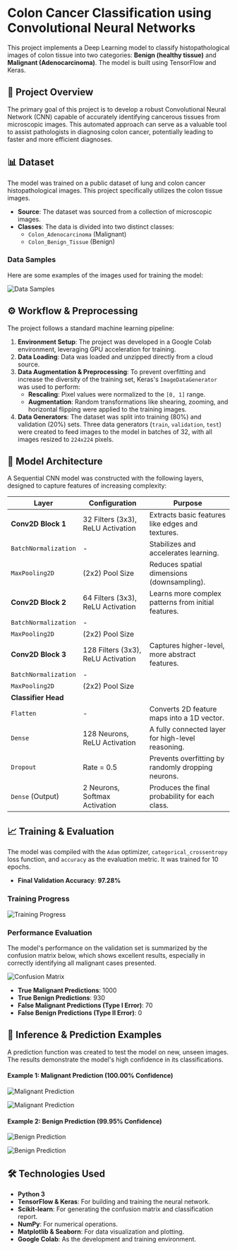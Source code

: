 # Colon Cancer Classification using Convolutional Neural Networks

This project implements a Deep Learning model to classify histopathological images of colon tissue into two categories: **Benign (healthy tissue)** and **Malignant (Adenocarcinoma)**. The model is built using TensorFlow and Keras.

## 🚀 Project Overview

The primary goal of this project is to develop a robust Convolutional Neural Network (CNN) capable of accurately identifying cancerous tissues from microscopic images. This automated approach can serve as a valuable tool to assist pathologists in diagnosing colon cancer, potentially leading to faster and more efficient diagnoses.

## 📊 Dataset

The model was trained on a public dataset of lung and colon cancer histopathological images. This project specifically utilizes the colon tissue images.

* **Source**: The dataset was sourced from a collection of microscopic images.
* **Classes**: The data is divided into two distinct classes:
    * `Colon_Adenocarcinoma` (Malignant)
    * `Colon_Benign_Tissue` (Benign)

### Data Samples

Here are some examples of the images used for training the model:

![Data Samples](images/download%20%281%29.png)

## ⚙️ Workflow & Preprocessing

The project follows a standard machine learning pipeline:

1.  **Environment Setup**: The project was developed in a Google Colab environment, leveraging GPU acceleration for training.
2.  **Data Loading**: Data was loaded and unzipped directly from a cloud source.
3.  **Data Augmentation & Preprocessing**: To prevent overfitting and increase the diversity of the training set, Keras's `ImageDataGenerator` was used to perform:
    * **Rescaling**: Pixel values were normalized to the `[0, 1]` range.
    * **Augmentation**: Random transformations like shearing, zooming, and horizontal flipping were applied to the training images.
4.  **Data Generators**: The dataset was split into training (80%) and validation (20%) sets. Three data generators (`train`, `validation`, `test`) were created to feed images to the model in batches of 32, with all images resized to `224x224` pixels.

## 🤖 Model Architecture

A Sequential CNN model was constructed with the following layers, designed to capture features of increasing complexity:

| Layer              | Configuration                      | Purpose                                            |
| ------------------ | ---------------------------------- | -------------------------------------------------- |
| **Conv2D Block 1** | 32 Filters (3x3), ReLU Activation  | Extracts basic features like edges and textures.   |
| `BatchNormalization` | -                                | Stabilizes and accelerates learning.               |
| `MaxPooling2D`     | (2x2) Pool Size                    | Reduces spatial dimensions (downsampling).         |
| **Conv2D Block 2** | 64 Filters (3x3), ReLU Activation  | Learns more complex patterns from initial features.|
| `BatchNormalization` | -                                |                                                    |
| `MaxPooling2D`     | (2x2) Pool Size                    |                                                    |
| **Conv2D Block 3** | 128 Filters (3x3), ReLU Activation | Captures higher-level, more abstract features.     |
| `BatchNormalization` | -                                |                                                    |
| `MaxPooling2D`     | (2x2) Pool Size                    |                                                    |
| **Classifier Head**|                                    |                                                    |
| `Flatten`          | -                                  | Converts 2D feature maps into a 1D vector.         |
| `Dense`            | 128 Neurons, ReLU Activation       | A fully connected layer for high-level reasoning.  |
| `Dropout`          | Rate = 0.5                         | Prevents overfitting by randomly dropping neurons. |
| `Dense` (Output)   | 2 Neurons, Softmax Activation      | Produces the final probability for each class.     |

## 📈 Training & Evaluation

The model was compiled with the `Adam` optimizer, `categorical_crossentropy` loss function, and `accuracy` as the evaluation metric. It was trained for 10 epochs.

* **Final Validation Accuracy**: **97.28%**

### Training Progress

![Training Progress](images/Screenshot%202025-02-20%20140050.png)

### Performance Evaluation

The model's performance on the validation set is summarized by the confusion matrix below, which shows excellent results, especially in correctly identifying all malignant cases presented.

![Confusion Matrix](images/download%20(2).png)

* **True Malignant Predictions**: 1000
* **True Benign Predictions**: 930
* **False Malignant Predictions (Type I Error)**: 70
* **False Benign Predictions (Type II Error)**: 0

## 🔬 Inference & Prediction Examples

A prediction function was created to test the model on new, unseen images. The results demonstrate the model's high confidence in its classifications.

#### **Example 1: Malignant Prediction (100.00% Confidence)**

![Malignant Prediction](images/Screenshot%202025-04-14%20153035.png)

![Malignant Prediction](images/Screenshot%202025-05-10%20150345.png)

#### **Example 2: Benign Prediction (99.95% Confidence)**

![Benign Prediction](images/Screenshot%202025-04-14%20153056.png)

![Benign Prediction](images/Screenshot%202025-05-10%20150436.png)

## 🛠️ Technologies Used

* **Python 3**
* **TensorFlow & Keras**: For building and training the neural network.
* **Scikit-learn**: For generating the confusion matrix and classification report.
* **NumPy**: For numerical operations.
* **Matplotlib & Seaborn**: For data visualization and plotting.
* **Google Colab**: As the development and training environment.






